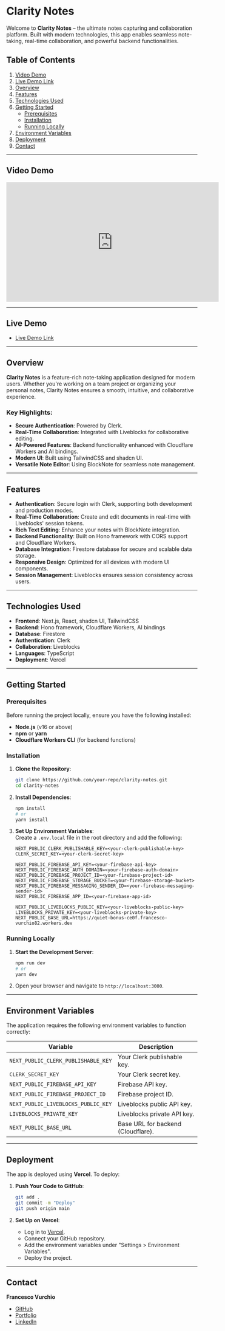# Clarity Notes

Welcome to **Clarity Notes** – the ultimate notes capturing and collaboration platform. Built with modern technologies, this app enables seamless note-taking, real-time collaboration, and powerful backend functionalities.

## Table of Contents

1. [Video Demo](#video-demo) 
2. [Live Demo Link](#live-demo-link)
3. [Overview](#overview)  
4. [Features](#features)  
5. [Technologies Used](#technologies-used)  
6. [Getting Started](#getting-started)  
    - [Prerequisites](#prerequisites)  
    - [Installation](#installation)  
    - [Running Locally](#running-locally)  
7. [Environment Variables](#environment-variables)  
8. [Deployment](#deployment)  
9. [Contact](#contact)  

---

## Video Demo

<div align="center">
  <iframe width="560" height="315" src="https://www.youtube.com/embed/your-video-id" 
    title="Clarity Notes Live Demo" frameborder="0" allow="accelerometer; autoplay; clipboard-write; encrypted-media; gyroscope; picture-in-picture" allowfullscreen>
  </iframe>
</div>

---

## Live Demo

- [Live Demo Link](https://clarity-capture.vercel.app/)

---

## Overview

**Clarity Notes** is a feature-rich note-taking application designed for modern users. Whether you're working on a team project or organizing your personal notes, Clarity Notes ensures a smooth, intuitive, and collaborative experience.  

### Key Highlights:

- **Secure Authentication**: Powered by Clerk.  
- **Real-Time Collaboration**: Integrated with Liveblocks for collaborative editing.  
- **AI-Powered Features**: Backend functionality enhanced with Cloudflare Workers and AI bindings.  
- **Modern UI**: Built using TailwindCSS and shadcn UI.  
- **Versatile Note Editor**: Using BlockNote for seamless note management.

---

## Features

- **Authentication**: Secure login with Clerk, supporting both development and production modes.  
- **Real-Time Collaboration**: Create and edit documents in real-time with Liveblocks' session tokens.  
- **Rich Text Editing**: Enhance your notes with BlockNote integration.  
- **Backend Functionality**: Built on Hono framework with CORS support and Cloudflare Workers.  
- **Database Integration**: Firestore database for secure and scalable data storage.  
- **Responsive Design**: Optimized for all devices with modern UI components.  
- **Session Management**: Liveblocks ensures session consistency across users.  

---

## Technologies Used

- **Frontend**: Next.js, React, shadcn UI, TailwindCSS  
- **Backend**: Hono framework, Cloudflare Workers, AI bindings  
- **Database**: Firestore  
- **Authentication**: Clerk  
- **Collaboration**: Liveblocks  
- **Languages**: TypeScript  
- **Deployment**: Vercel  

---

## Getting Started

### Prerequisites

Before running the project locally, ensure you have the following installed:  
- **Node.js** (v16 or above)  
- **npm** or **yarn**  
- **Cloudflare Workers CLI** (for backend functions)  

### Installation

1. **Clone the Repository**:
   ```bash
   git clone https://github.com/your-repo/clarity-notes.git
   cd clarity-notes
   ```

2. **Install Dependencies**:
   ```bash
   npm install
   # or
   yarn install
   ```

3. **Set Up Environment Variables**:  
   Create a `.env.local` file in the root directory and add the following:
   ```env
   NEXT_PUBLIC_CLERK_PUBLISHABLE_KEY=<your-clerk-publishable-key>
   CLERK_SECRET_KEY=<your-clerk-secret-key>

   NEXT_PUBLIC_FIREBASE_API_KEY=<your-firebase-api-key>
   NEXT_PUBLIC_FIREBASE_AUTH_DOMAIN=<your-firebase-auth-domain>
   NEXT_PUBLIC_FIREBASE_PROJECT_ID=<your-firebase-project-id>
   NEXT_PUBLIC_FIREBASE_STORAGE_BUCKET=<your-firebase-storage-bucket>
   NEXT_PUBLIC_FIREBASE_MESSAGING_SENDER_ID=<your-firebase-messaging-sender-id>
   NEXT_PUBLIC_FIREBASE_APP_ID=<your-firebase-app-id>

   NEXT_PUBLIC_LIVEBLOCKS_PUBLIC_KEY=<your-liveblocks-public-key>
   LIVEBLOCKS_PRIVATE_KEY=<your-liveblocks-private-key>
   NEXT_PUBLIC_BASE_URL=https://quiet-bonus-ce0f.francesco-vurchio82.workers.dev
   ```

### Running Locally

1. **Start the Development Server**:
   ```bash
   npm run dev
   # or
   yarn dev
   ```

2. Open your browser and navigate to `http://localhost:3000`.

---

## Environment Variables

The application requires the following environment variables to function correctly:  

| Variable                        | Description                              |
|---------------------------------|------------------------------------------|
| `NEXT_PUBLIC_CLERK_PUBLISHABLE_KEY` | Your Clerk publishable key.            |
| `CLERK_SECRET_KEY`              | Your Clerk secret key.                  |
| `NEXT_PUBLIC_FIREBASE_API_KEY`  | Firebase API key.                       |
| `NEXT_PUBLIC_FIREBASE_PROJECT_ID` | Firebase project ID.                   |
| `NEXT_PUBLIC_LIVEBLOCKS_PUBLIC_KEY` | Liveblocks public API key.            |
| `LIVEBLOCKS_PRIVATE_KEY`        | Liveblocks private API key.             |
| `NEXT_PUBLIC_BASE_URL`          | Base URL for backend (Cloudflare).      |

---

## Deployment

The app is deployed using **Vercel**. To deploy:  

1. **Push Your Code to GitHub**:
   ```bash
   git add .
   git commit -m "Deploy"
   git push origin main
   ```

2. **Set Up on Vercel**:
   - Log in to [Vercel](https://vercel.com/).  
   - Connect your GitHub repository.  
   - Add the environment variables under "Settings > Environment Variables".  
   - Deploy the project.

---

## Contact

**Francesco Vurchio**  
- [GitHub](https://github.com/munaciella)  
- [Portfolio](https://francesco-dev.vercel.app)  
- [LinkedIn](https://linkedin.com/in/francesco-vurchio)  
